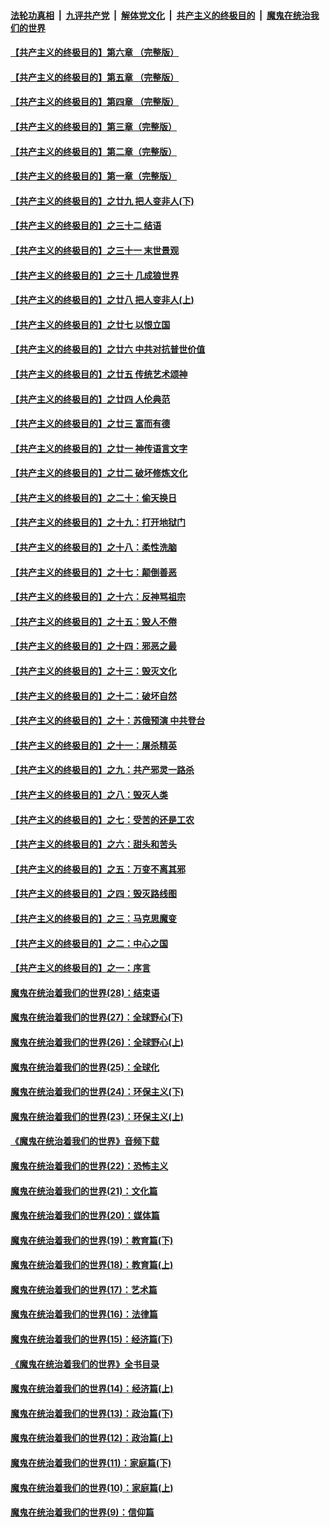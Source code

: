 ####  [法轮功真相](../../../../basic/blob/master/README.md?t=04262201) &nbsp;|&nbsp; [九评共产党](../../../../9ping.md/blob/master/README.md?t=04262201) &nbsp;|&nbsp; [解体党文化](../../../../jtdwh.md/blob/master/README.md?t=04262201)  &nbsp;|&nbsp; [共产主义的终极目的](../../../../gczydzjmd.md/blob/master/README.md?t=04262201) &nbsp;|&nbsp; [魔鬼在统治我们的世界](../../../../mgztzwmdsj.md/blob/master/README.md?t=04262201) 

#### [【共产主义的终极目的】第六章 （完整版）](../pages/nsc422/n11428913.md?t=04262201) 

#### [【共产主义的终极目的】第五章 （完整版）](../pages/nsc422/n11428912.md?t=04262201) 

#### [【共产主义的终极目的】第四章 （完整版）](../pages/nsc422/n11428907.md?t=04262201) 

#### [【共产主义的终极目的】第三章（完整版）](../pages/nsc422/n11428848.md?t=04262201) 

#### [【共产主义的终极目的】第二章（完整版）](../pages/nsc422/n11428831.md?t=04262201) 

#### [【共产主义的终极目的】第一章（完整版）](../pages/nsc422/n11417651.md?t=04262201) 

#### [【共产主义的终极目的】之廿九 把人变非人(下)](../pages/nsc422/n11344140.md?t=04262201) 

#### [【共产主义的终极目的】之三十二 结语](../pages/nsc422/n11360535.md?t=04262201) 

#### [【共产主义的终极目的】之三十一 末世景观](../pages/nsc422/n11351129.md?t=04262201) 

#### [【共产主义的终极目的】之三十 几成狼世界](../pages/nsc422/n11348280.md?t=04262201) 

#### [【共产主义的终极目的】之廿八 把人变非人(上)](../pages/nsc422/n11340492.md?t=04262201) 

#### [【共产主义的终极目的】之廿七 以恨立国](../pages/nsc422/n11336944.md?t=04262201) 

#### [【共产主义的终极目的】之廿六 中共对抗普世价值](../pages/nsc422/n11324785.md?t=04262201) 

#### [【共产主义的终极目的】之廿五 传统艺术颂神](../pages/nsc422/n11296396.md?t=04262201) 

#### [【共产主义的终极目的】之廿四 人伦典范](../pages/nsc422/n11296397.md?t=04262201) 

#### [【共产主义的终极目的】之廿三 富而有德](../pages/nsc422/n11283598.md?t=04262201) 

#### [【共产主义的终极目的】之廿一 神传语言文字](../pages/nsc422/n11263265.md?t=04262201) 

#### [【共产主义的终极目的】之廿二 破坏修炼文化](../pages/nsc422/n11245728.md?t=04262201) 

#### [【共产主义的终极目的】之二十：偷天换日](../pages/nsc422/n11238846.md?t=04262201) 

#### [【共产主义的终极目的】之十九：打开地狱门](../pages/nsc422/n11206376.md?t=04262201) 

#### [【共产主义的终极目的】之十八：柔性洗脑](../pages/nsc422/n11199994.md?t=04262201) 

#### [【共产主义的终极目的】之十七：颠倒善恶](../pages/nsc422/n11179782.md?t=04262201) 

#### [【共产主义的终极目的】之十六：反神骂祖宗](../pages/nsc422/n11166798.md?t=04262201) 

#### [【共产主义的终极目的】之十五：毁人不倦](../pages/nsc422/n11166792.md?t=04262201) 

#### [【共产主义的终极目的】之十四：邪恶之最](../pages/nsc422/n11150249.md?t=04262201) 

#### [【共产主义的终极目的】之十三：毁灭文化](../pages/nsc422/n11135227.md?t=04262201) 

#### [【共产主义的终极目的】之十二：破坏自然](../pages/nsc422/n11135214.md?t=04262201) 

#### [【共产主义的终极目的】之十：苏俄预演 中共登台](../pages/nsc422/n11118424.md?t=04262201) 

#### [【共产主义的终极目的】之十一：屠杀精英](../pages/nsc422/n11118442.md?t=04262201) 

#### [【共产主义的终极目的】之九：共产邪灵一路杀](../pages/nsc422/n11114139.md?t=04262201) 

#### [【共产主义的终极目的】之八：毁灭人类](../pages/nsc422/n11108503.md?t=04262201) 

#### [【共产主义的终极目的】之七：受苦的还是工农](../pages/nsc422/n11101809.md?t=04262201) 

#### [【共产主义的终极目的】之六：甜头和苦头](../pages/nsc422/n11096971.md?t=04262201) 

#### [【共产主义的终极目的】之五：万变不离其邪](../pages/nsc422/n11091285.md?t=04262201) 

#### [【共产主义的终极目的】之四：毁灭路线图](../pages/nsc422/n11086284.md?t=04262201) 

#### [【共产主义的终极目的】之三：马克思魔变](../pages/nsc422/n11061941.md?t=04262201) 

#### [【共产主义的终极目的】之二：中心之国](../pages/nsc422/n11047728.md?t=04262201) 

#### [【共产主义的终极目的】之一：序言](../pages/nsc422/n11086077.md?t=04262201) 

#### [魔鬼在统治着我们的世界(28)：结束语](../pages/nsc422/n10936246.md?t=04262201) 

#### [魔鬼在统治着我们的世界(27)：全球野心(下)](../pages/nsc422/n10928319.md?t=04262201) 

#### [魔鬼在统治着我们的世界(26)：全球野心(上)](../pages/nsc422/n10900318.md?t=04262201) 

#### [魔鬼在统治着我们的世界(25)：全球化](../pages/nsc422/n10788205.md?t=04262201) 

#### [魔鬼在统治着我们的世界(24)：环保主义(下)](../pages/nsc422/n10695307.md?t=04262201) 

#### [魔鬼在统治着我们的世界(23)：环保主义(上)](../pages/nsc422/n10688613.md?t=04262201) 

#### [《魔鬼在统治着我们的世界》音频下载](../pages/nsc422/n10635553.md?t=04262201) 

#### [魔鬼在统治着我们的世界(22)：恐怖主义](../pages/nsc422/n10614727.md?t=04262201) 

#### [魔鬼在统治着我们的世界(21)：文化篇](../pages/nsc422/n10597706.md?t=04262201) 

#### [魔鬼在统治着我们的世界(20)：媒体篇](../pages/nsc422/n10586579.md?t=04262201) 

#### [魔鬼在统治着我们的世界(19)：教育篇(下)](../pages/nsc422/n10564808.md?t=04262201) 

#### [魔鬼在统治着我们的世界(18)：教育篇(上)](../pages/nsc422/n10526970.md?t=04262201) 

#### [魔鬼在统治着我们的世界(17)：艺术篇](../pages/nsc422/n10499093.md?t=04262201) 

#### [魔鬼在统治着我们的世界(16)：法律篇](../pages/nsc422/n10485969.md?t=04262201) 

#### [魔鬼在统治着我们的世界(15)：经济篇(下)](../pages/nsc422/n10469975.md?t=04262201) 

#### [《魔鬼在统治着我们的世界》全书目录](../pages/nsc422/n10464261.md?t=04262201) 

#### [魔鬼在统治着我们的世界(14)：经济篇(上)](../pages/nsc422/n10457370.md?t=04262201) 

#### [魔鬼在统治着我们的世界(13)：政治篇(下)](../pages/nsc422/n10448270.md?t=04262201) 

#### [魔鬼在统治着我们的世界(12)：政治篇(上)](../pages/nsc422/n10444576.md?t=04262201) 

#### [魔鬼在统治着我们的世界(11)：家庭篇(下)](../pages/nsc422/n10440961.md?t=04262201) 

#### [魔鬼在统治着我们的世界(10)：家庭篇(上)](../pages/nsc422/n10435448.md?t=04262201) 

#### [魔鬼在统治着我们的世界(9)：信仰篇](../pages/nsc422/n10432159.md?t=04262201) 

